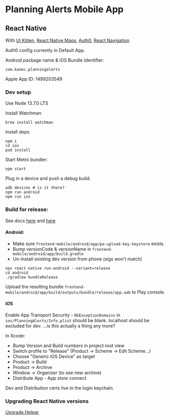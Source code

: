 # Planning Alerts Mobile App

## React Native

With [UI Kitten](https://akveo.github.io/react-native-ui-kitten/docs/guides/getting-started#new-apps),
[React Native Maps](https://github.com/react-native-community/react-native-maps/blob/master/docs/installation.md),
[Auth0](https://auth0.com/docs/quickstart/native/react-native/00-login?download=true),
[React Navigation](https://reactnavigation.org/docs/en/navigating.html)

Auth0 config currently in Default App.

Android package name & iOS Bundle Identifier:

```
com.kanec.planningalerts
```

Apple App ID: 1499203549

### Dev setup

Use Node 13.7.0 LTS

Install Watchman

```
brew install watchman
```

Install deps

```
npm i
cd ios
pod install
```

Start Metro bundler:

```
npm start
```

Plug in a device and push a debug build:

```
adb devices # is it there?
npm run android
npm run ios
```

### Build for release:

See docs [here](https://facebook.github.io/react-native/docs/running-on-device#building-your-app-for-production)
and [here](https://facebook.github.io/react-native/docs/signed-apk-android)

#### Android:

- Make sure `frontend-mobile/android/app/pa-upload-key.keystore` exists.
- Bump versionCode & versionName in `frontend-mobile/android/app/build.gradle`
- Un-install existing dev version from phone (sigs won't match)

```
npx react-native run-android --variant=release
cd android
./gradlew bundleRelease
```

Upload the resulting bundle `frontend-mobile/android/app/build/outputs/bundle/release/app.aab` to Play console.

#### iOS

Enable App Transport Security - `NSExceptionDomains` in `ios/PlanningAlerts/Info.plist` should be blank. localhost should be excluded for dev.
...is this actually a thing any more?

In Xcode:

- Bump Version and Build numbers in project root view
- Switch profile to "Release" (Product -> Scheme -> Edit Scheme...)
- Choose "Generic iOS Device" as target
- Product -> Build
- Product -> Archive
- Window -> Organizer (to see new archive)
- Distribute App - App store connect

Dev and Distribution certs live in the login keychain.

### Upgrading React Native versions

[Upgrade Helper](https://react-native-community.github.io/upgrade-helper/?from=0.62.2&to=0.63.2)

